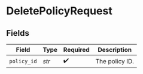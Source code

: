 # DeletePolicyRequest


## Fields

| Field              | Type               | Required           | Description        |
| ------------------ | ------------------ | ------------------ | ------------------ |
| `policy_id`        | *str*              | :heavy_check_mark: | The policy ID.     |